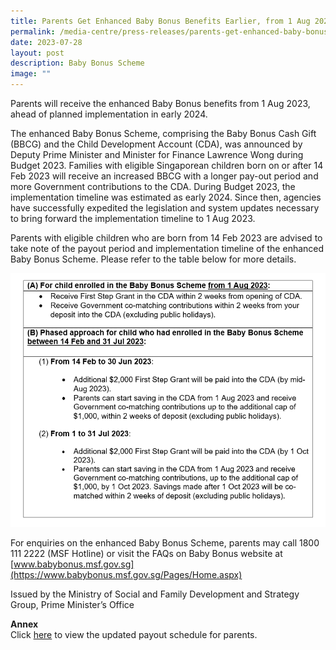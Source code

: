 ```yaml
---
title: Parents Get Enhanced Baby Bonus Benefits Earlier, from 1 Aug 2023
permalink: /media-centre/press-releases/parents-get-enhanced-baby-bonus-benefits-from-1-aug/
date: 2023-07-28
layout: post
description: Baby Bonus Scheme
image: ""
---
```

Parents will receive the enhanced Baby Bonus benefits from 1 Aug 2023, ahead of planned implementation in early 2024.

The enhanced Baby Bonus Scheme, comprising the Baby Bonus Cash Gift (BBCG) and the Child Development Account (CDA), was announced by Deputy Prime Minister and Minister for Finance Lawrence Wong during Budget 2023. Families with eligible Singaporean children born on or after 14 Feb 2023 will receive an increased BBCG with a longer pay-out period and more Government contributions to the CDA. During Budget 2023, the implementation timeline was estimated as early 2024. Since then, agencies have successfully expedited the legislation and system updates necessary to bring forward the implementation timeline to 1 Aug 2023.

Parents with eligible children who are born from 14 Feb 2023 are advised to take note of the payout period and implementation timeline of the enhanced Baby Bonus Scheme. Please refer to the table below for more details.

![Baby Bonus disbursement schedule](/images/press%20release%20images/baby%20bonus%20disbursement%20schedule.png)

For enquiries on the enhanced Baby Bonus Scheme, parents may call 1800 111 2222 (MSF Hotline) or visit the FAQs on Baby Bonus website at [www.babybonus.msf.gov.sg](https://www.babybonus.msf.gov.sg/Pages/Home.aspx)

Issued by the Ministry of Social and Family Development and Strategy Group, Prime Minister’s Office

**Annex**  
Click [here](https://go.gov.sg/bbs2023-enhanced) to view the updated payout schedule for parents.